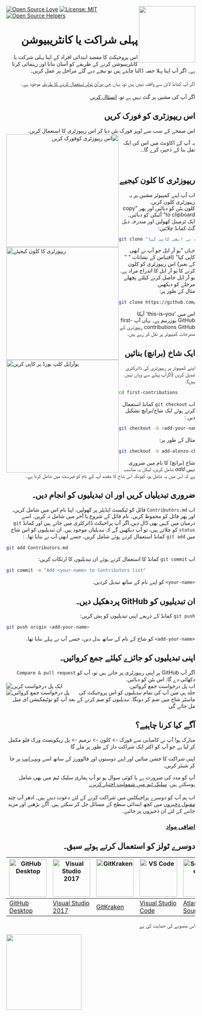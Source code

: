 [![Open Source Love](https://firstcontributions.github.io/open-source-badges/badges/open-source-v1/open-source.svg)](https://github.com/firstcontributions/open-source-badges)
[<img align="right" width="150" src="https://firstcontributions.github.io/assets/Readme/join-slack-team.png">](https://join.slack.com/t/firstcontributors/shared_invite/zt-1n4y7xnk0-DnLVTaN6U9xLU79H5Hi62w)
[![License: MIT](https://img.shields.io/badge/License-MIT-green.svg)](https://opensource.org/licenses/MIT)
[![Open Source Helpers](https://www.codetriage.com/roshanjossey/first-contributions/badges/users.svg)](https://www.codetriage.com/roshanjossey/first-contributions)

# <div dir="rtl"> پہلی شراکت يا کانٹریبیوشن </div>

<div dir="rtl">
اس پروجیکٹ کا مقصد ابتدائی افراد کے اپنا پہلى شركت يا کانٹریبیوشن کرنے کے طریقے کو آسان بنانا اور رہنمائی کرنا ہے۔ اگر آپ اپنا پہلا حصہ ڈالنا چاہتے ہیں تو نیچے دیے گئے مراحل پر عمل کریں۔
</div>
<br />
<div dir="rtl">
اگر آپ کمانڈ لائن سے واقف نہیں ہیں تو، یہاں
<a href="#tutorials-using-other-tools">جى يو آئ ٹولز استعمال کرنے كا طریقہ</a>
 موجود ہے۔
</div>
<br />
<div dir="rtl">
اگر آپ کی مشین پر گٹ نہیں ہے تو،
<a href="https://help.github.com/articles/set-up-git/">انسٹال کریں</a>
</div>

## <div dir="rtl"> اس ریپوزٹری کو فورک کریں </div>
<div dir="rtl">
اس صفحے کے سب سے اوپر فورک بٹن دبا کر اس ریپوزٹری کا استعمال کریں.

<img style="float: left" width="300" src="https://firstcontributions.github.io/assets/Readme/fork.png" alt="اس ریپوزٹری کوفورک کریں" />
<br />

یہ آپ کے اکاؤنٹ میں اس کی ایک نقل بنا كے ذخیرہ کرے گا۔.
</div>
<br />

## <div dir="rtl">ریپوزٹری کا کلون کیجیے</div>

<div dir="rtl">
اب آپ اپنے کمپیوٹر مشین پر یہ ریپوزٹری کلون کریں.
</div>

<img style="float: left;" width="300" src="https://firstcontributions.github.io/assets/Readme/clone.png" alt="ریپوزٹری کا کلون کیجیئے" />

<div dir="rtl">
 کلون بٹن کو دبائیں اور پھر "copy to clipboard" آئیکن کو دبائیں۔
</div>

<img style="float: left;" width="300" src="https://firstcontributions.github.io/assets/Readme/copy-to-clipboard.png" alt="یوآرایل کلپ بورڈ پر کاپی کریں" />

<div dir="rtl">
ایک ٹرمینل کھولیں اور مندرجہ ذیل گٹ کمانڈ چلائیں:
</div>

```bash
git clone "یو آر ایل جو آپ نے ابھی کاپی کیا"
```

<div dir="rtl">
جہاں "یو آر ایل جو آپ نے ابھی کاپی کیا" (اقتباس کے نشانات " " کے بغیر) اس ریپوزٹری کو کلون کرنے کا  یو آر ایل کا اندراج مراد ہے. یو آر ایل حاصل کرنے کیلئے پچھلے مرحلے کو دیکھیں.
</div>

<div dir="rtl">مثال کے طور پر:</div>

```bash
git clone https://github.com/this-is-you/first-contributions.git
```

<div dir="rtl">اس میں 'this-is-you' آپکا GitHub یوزرنیم ہے۔ یہاں آپ first-contributions GitHub ریپوزٹری کے مندرجات کمپیوٹر پر نقل کر رہے ہیں.</div>

## <div dir="rtl"> ایک شاخ (برانچ) بنائیں </div>

<div dir="rtl"> اپنے کمپیوٹر پر ریپوزٹری کی ڈائرکٹری تبدیل کریں (اگرآپ پہلے سے وہاں نہیں ہیں): </div>

```bash
cd first-contributions
```

<div dir="rtl"> اب <code>git checkout</code>  کمانڈ استعمال کرتے ہوئے ایک شاخ/برانچ  تشکیل دیں : </div>

```bash
git checkout -b <add-your-name>
```

<div dir="rtl">مثال کے طور پر:</div>

```bash
git checkout -b add-alonzo-church
```

<div dir="rtl"> شاخ (برانچ) کا نام میں ضروری نہیں <i>add</i> شامل کریں، لیکن یہ مناسب ہے کہ اس میں یہ شامل ہو، کیونکہ اس شاخ کا مقصد آپ کے نام کو فہرست میں شامل کرنا ہے. </div>

## <div dir="rtl"> ضروری تبدیلیاں کریں اور ان تبدیلیوں کو انجام دیں۔ </div>

<div dir="rtl">
اب <code>Contributors.md</code> فائل کو ٹیکسٹ ایڈیٹر پر کھولیں، اپنا نام اس میں شامل کریں، اور پھر فائل کو محفوظ کریں۔ نام فائل کے شروع یا آخر میں شامل نہ کریں۔ اسے درمیان میں کہیں بھی ڈال دیں۔اگر آپ پراجیکٹ ڈائرکٹری میں جاتے ہیں اور کمانڈ <code>git status</code> کو چلاتے ہیں، تو آپ دیکھیں گے کہ تبدیلیاں موجود ہیں. ان تبدیلیوں کو اس شاخ میں <code>git add</code> کمانڈ استعمال کرتے ہوئے شامل کریں، جسے ابھی آپ نے بنایا تھا۔ :
</div>

```bash
git add Contributors.md
```

<div dir="rtl"> اب <code>git commit</code> کمانڈ کا استعمال کرتے ہوئے ان تبدیلیوں کا ارتکاب کریں: </div>

```bash
git commit -m "Add <your-name> to Contributors list"
```

<div dir="rtl"> <code>&lt;your-name&gt;</code> کو اپنے نام کے ساتھ تبدیل کردیں. </div>

## <div dir="rtl"> ان تبدیلیوں کو GitHub پردهکیل دیں۔ </div>

<div dir="rtl"> <code>git push</code> کمانڈ کے ذریعے اپنی تبدیلیوں کو پش کریں: </div>

```bash
git push origin <add-your-name>
```

<div dir="rtl"> <code>&lt;add-your-name&gt;</code> کو شاخ کے نام کے ساتھ بدل دیں، جسے آپ نے پہلے بنایا تھا. </div>

## <div dir="rtl">  اپنی تبدیلیوں کو جائزے کیلئے جمع کروائیں۔ </div>

<div dir="rtl"> اگر آپ GitHub پر اپنی ریپوزٹری پر جاتے ہیں تو، آپ کو <code>Compare & pull request</code> دکھائی دے گا. اس بٹن کو دبائیں. </div>

<img style="float: left;" src="https://firstcontributions.github.io/assets/Readme/compare-and-pull.png" alt="ایک پل درخواست کریں" />

<div dir="rtl"> اب پل درخواست جمع کروائیں. </div>

<img style="float: left;" src="https://firstcontributions.github.io/assets/Readme/submit-pull-request.png" alt="پل درخواست جمع کروائیں" />

<div dir="rtl"> جلد ہی میں آپ کی تمام تبدیلیوں کو اس پروجیکٹ کی ماسٹر شاخ میں ضم کر دونگا. تبدیلیوں کو ضم کرنے کے بعد آپ کو نوٹیفکیشن ای میل مل جائے گی </div>

## <div dir="rtl">آگے کیا کرنا چاہیے؟</div>
<div dir="rtl">
مبارک ہو! آپ نے کامیابی سے
 فورک -> کلون -> ترمیم -> پل ریکویسٹ ورک فلو
 مکمل کر لیا ہے جو آپ کو اکثر ایک شراکت دار کے طور پر ملے گا

اپنی شراکت کا جشن منائیں اور اپنے دوستوں اور فالوورز کے ساتھ اسے
<a href="https://firstcontributions.github.io/#social-share"> ویب ایپ</a>
 پر جا کر شیئر کریں۔
</div>
<div dir="rtl">
  آپ کو مدد کی ضرورت ہے یا کوئی سوال ہو تو آپ ہماری سلیک ٹیم میں بھی شامل ہوسکتے ہیں.
<a href="https://join.slack.com/t/firstcontributors/shared_invite/zt-1hg51qkgm-Xc7HxhsiPYNN3ofX2_I8FA">سلیک ٹیم میں شمولیت اختیار کریں۔</a>
</div>
<br />
<div dir="rtl">
اب ہم آپ کو دوسرے پراجيكٹس میں شراکت کرنے کے لئے دعوت ديتے ہیں۔
ادھر آپ چند
<a href="https://firstcontributions.github.io/#project-list"> مقبول ذخیروں</a>
  میں کچھ ابتدائی سطح کے مسائل حل کر سکتے ہیں. آگے بڑھیے اور مزید جاننے کے لئے ان ذخیروں پر جائیے۔
</div>

### <div dir="rtl"> [ اضافی مواد ](../additional-material/git_workflow_scenarios/additional-material.md) </div>

## <div dir="rtl"> دوسرے ٹولز کو استعمال کرتے ہوئے سبق۔   </div>


| <a href="../gui-tool-tutorials/github-desktop-tutorial.md"><img alt="GitHub Desktop" src="https://desktop.github.com/images/desktop-icon.svg" width="100"></a> | <a href="../gui-tool-tutorials/github-windows-vs2017-tutorial.md"><img alt="Visual Studio 2017" src="https://upload.wikimedia.org/wikipedia/commons/c/cd/Visual_Studio_2017_Logo.svg" width="100"></a> | <a href="../gui-tool-tutorials/gitkraken-tutorial.md"><img alt="GitKraken" src="https://firstcontributions.github.io/assets/gui-tool-tutorials/gitkraken-tutorial/gk-icon.png" width="100"></a> | <a href="../gui-tool-tutorials/github-windows-vs-code-tutorial.md"><img alt="VS Code" src="https://upload.wikimedia.org/wikipedia/commons/1/1c/Visual_Studio_Code_1.35_icon.png" width=100></a> | <a href="../gui-tool-tutorials/sourcetree-macos-tutorial.md"><img alt="Sourcetree App" src="https://wac-cdn.atlassian.com/dam/jcr:81b15cde-be2e-4f4a-8af7-9436f4a1b431/Sourcetree-icon-blue.svg" width=100></a> | <a href="../gui-tool-tutorials/github-windows-intellij-tutorial.md"><img alt="IntelliJ IDEA" src="https://upload.wikimedia.org/wikipedia/commons/thumb/9/9c/IntelliJ_IDEA_Icon.svg/512px-IntelliJ_IDEA_Icon.svg.png" width=100></a> |
| --- | --- | --- | --- | --- | --- |
| [GitHub Desktop](../gui-tool-tutorials/github-desktop-tutorial.md) | [Visual Studio 2017](../gui-tool-tutorials/github-windows-vs2017-tutorial.md) | [GitKraken](../gui-tool-tutorials/gitkraken-tutorial.md) | [Visual Studio Code](../gui-tool-tutorials/github-windows-vs-code-tutorial.md) | [Atlassian Sourcetree](../gui-tool-tutorials/sourcetree-macos-tutorial.md) | [IntelliJ IDEA](../gui-tool-tutorials/github-windows-intellij-tutorial.md) |

<div dir="rtl">
اس منصوبے کی حمایت کی ہے
</div>
<p>
  <a href="https://www.digitalocean.com/">
    <img src="https://opensource.nyc3.cdn.digitaloceanspaces.com/attribution/assets/SVG/DO_Logo_horizontal_blue.svg" width="201px">
  </a>
</p>
